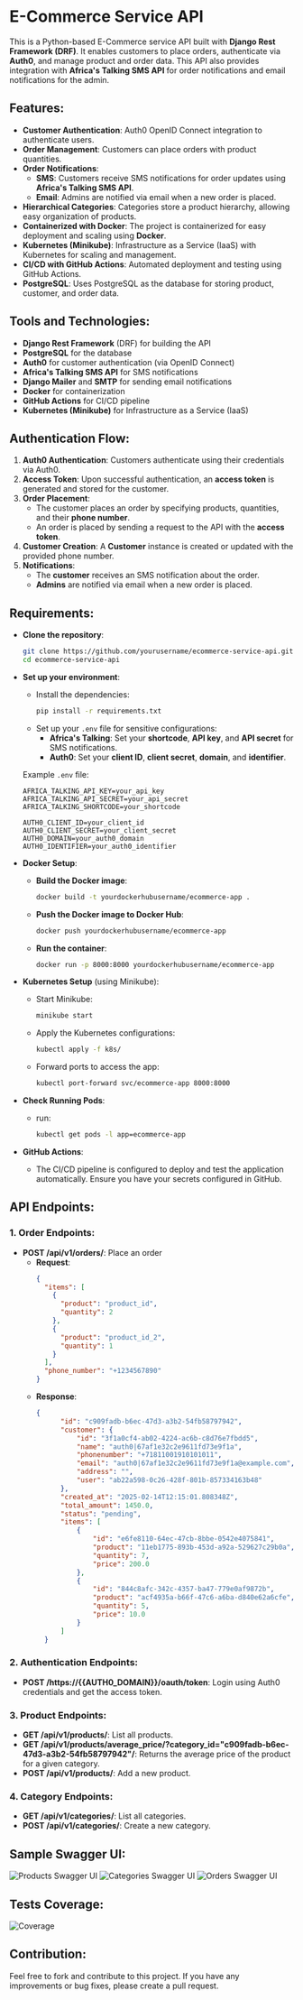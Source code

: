 # E-Commerce Service API

This is a Python-based E-Commerce service API built with **Django Rest Framework (DRF)**. It enables customers to place orders, authenticate via **Auth0**, and manage product and order data. This API also provides integration with **Africa's Talking SMS API** for order notifications and email notifications for the admin.

## Features:
  - **Customer Authentication**: Auth0 OpenID Connect integration to authenticate users.
  - **Order Management**: Customers can place orders with product quantities.
  - **Order Notifications**:
      - **SMS**: Customers receive SMS notifications for order updates using **Africa's Talking SMS API**.
      - **Email**: Admins are notified via email when a new order is placed.
  - **Hierarchical Categories**: Categories store a product hierarchy, allowing easy organization of products.
  - **Containerized with Docker**: The project is containerized for easy deployment and scaling using **Docker**.
  - **Kubernetes (Minikube)**: Infrastructure as a Service (IaaS) with Kubernetes for scaling and management.
  - **CI/CD with GitHub Actions**: Automated deployment and testing using GitHub Actions.
  - **PostgreSQL**: Uses PostgreSQL as the database for storing product, customer, and order data.

## Tools and Technologies:
  - **Django Rest Framework** (DRF) for building the API
  - **PostgreSQL** for the database
  - **Auth0** for customer authentication (via OpenID Connect)
  - **Africa's Talking SMS API** for SMS notifications
  - **Django Mailer** and **SMTP** for sending email notifications
  - **Docker** for containerization
  - **GitHub Actions** for CI/CD pipeline
  - **Kubernetes (Minikube)** for Infrastructure as a Service (IaaS)

## Authentication Flow:
  1. **Auth0 Authentication**: Customers authenticate using their credentials via Auth0.
  2. **Access Token**: Upon successful authentication, an **access token** is generated and stored for the customer.
  3. **Order Placement**:
      - The customer places an order by specifying products, quantities, and their **phone number**.
      - An order is placed by sending a request to the API with the **access token**.
  4. **Customer Creation**: A **Customer** instance is created or updated with the provided phone number.
  5. **Notifications**:
      - The **customer** receives an SMS notification about the order.
      - **Admins** are notified via email when a new order is placed.

## Requirements:
  - **Clone the repository**:
      ```bash
      git clone https://github.com/yourusername/ecommerce-service-api.git
      cd ecommerce-service-api
      ```
  - **Set up your environment**:
      - Install the dependencies:
        ```bash
        pip install -r requirements.txt
        ```
      - Set up your `.env` file for sensitive configurations:
        - **Africa's Talking**: Set your **shortcode**, **API key**, and **API secret** for SMS notifications.
        - **Auth0**: Set your **client ID**, **client secret**, **domain**, and **identifier**.
      
      Example `.env` file:
      ```env
      AFRICA_TALKING_API_KEY=your_api_key
      AFRICA_TALKING_API_SECRET=your_api_secret
      AFRICA_TALKING_SHORTCODE=your_shortcode

      AUTH0_CLIENT_ID=your_client_id
      AUTH0_CLIENT_SECRET=your_client_secret
      AUTH0_DOMAIN=your_auth0_domain
      AUTH0_IDENTIFIER=your_auth0_identifier
      ```

  - **Docker Setup**:
      - **Build the Docker image**:
        ```bash
        docker build -t yourdockerhubusername/ecommerce-app .
        ```
      - **Push the Docker image to Docker Hub**:
        ```bash
        docker push yourdockerhubusername/ecommerce-app
        ```
      - **Run the container**:
        ```bash
        docker run -p 8000:8000 yourdockerhubusername/ecommerce-app
        ```

  - **Kubernetes Setup** (using Minikube):
      - Start Minikube:
        ```bash
        minikube start
        ```
      - Apply the Kubernetes configurations:
        ```bash
        kubectl apply -f k8s/
        ```
      - Forward ports to access the app:
        ```bash
        kubectl port-forward svc/ecommerce-app 8000:8000
        ```
  - **Check Running Pods**:
      - run:
        ```bash
        kubectl get pods -l app=ecommerce-app
        ```     

  - **GitHub Actions**:
      - The CI/CD pipeline is configured to deploy and test the application automatically. Ensure you have your secrets configured in GitHub.

## API Endpoints:

### 1. **Order Endpoints**:
  - **POST /api/v1/orders/**: Place an order
    - **Request**:
      ```json
      {
        "items": [
          {
            "product": "product_id",
            "quantity": 2
          },
          {
            "product": "product_id_2",
            "quantity": 1
          }
        ],
        "phone_number": "+1234567890"
      }
      ```
    - **Response**:
      ```json
      {
            "id": "c909fadb-b6ec-47d3-a3b2-54fb58797942",
            "customer": {
                "id": "3f1a0cf4-ab02-4224-ac6b-c8d76e7fbdd5",
                "name": "auth0|67af1e32c2e9611fd73e9f1a",
                "phonenumber": "+71811001910101011",
                "email": "auth0|67af1e32c2e9611fd73e9f1a@example.com",
                "address": "",
                "user": "ab22a598-0c26-428f-801b-857334163b48"
            },
            "created_at": "2025-02-14T12:15:01.808348Z",
            "total_amount": 1450.0,
            "status": "pending",
            "items": [
                {
                    "id": "e6fe8110-64ec-47cb-8bbe-0542e4075841",
                    "product": "11eb1775-893b-453d-a92a-529627c29b0a",
                    "quantity": 7,
                    "price": 200.0
                },
                {
                    "id": "844c8afc-342c-4357-ba47-779e0af9872b",
                    "product": "acf4935a-b66f-47c6-a6ba-d840e62a6cfe",
                    "quantity": 5,
                    "price": 10.0
                }
            ]
        }
      ```

### 2. **Authentication Endpoints**:
  - **POST /https://{{AUTH0_DOMAIN}}/oauth/token**: Login using Auth0 credentials and get the access token.

### 3. **Product Endpoints**:
  - **GET /api/v1/products/**: List all products.
  - **GET /api/v1/products/average_price/?category_id="c909fadb-b6ec-47d3-a3b2-54fb58797942"/**: Returns the average price of the product for a given category.
  - **POST /api/v1/products/**: Add a new product.

### 4. **Category Endpoints**:
  - **GET /api/v1/categories/**: List all categories.
  - **POST /api/v1/categories/**: Create a new category.

## Sample Swagger UI:
  ![Products Swagger UI](./swagger/products.png)
  ![Categories Swagger UI](./swagger/categories.png)
  ![Orders Swagger UI](./swagger/orders.png)



## Tests Coverage:
  ![Coverage](./swagger/tests.png)

## Contribution:
Feel free to fork and contribute to this project. If you have any improvements or bug fixes, please create a pull request.

